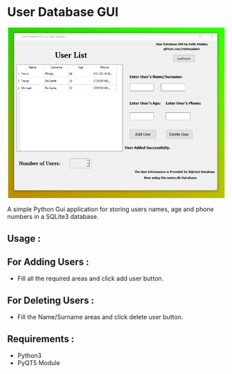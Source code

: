 # User Database GUI

<div align="center">
    <img src="gitphoto.png" width="500px"</img> 
</div>


A simple Python Gui application for storing users names, age and phone numbers in a SQLite3 database.

## Usage :

## For Adding Users :

- Fill all the required areas and click add user button.

## For Deleting Users : 

- Fill the Name/Surname areas and click delete user button.


## Requirements :

- Python3
- PyQT5 Module

